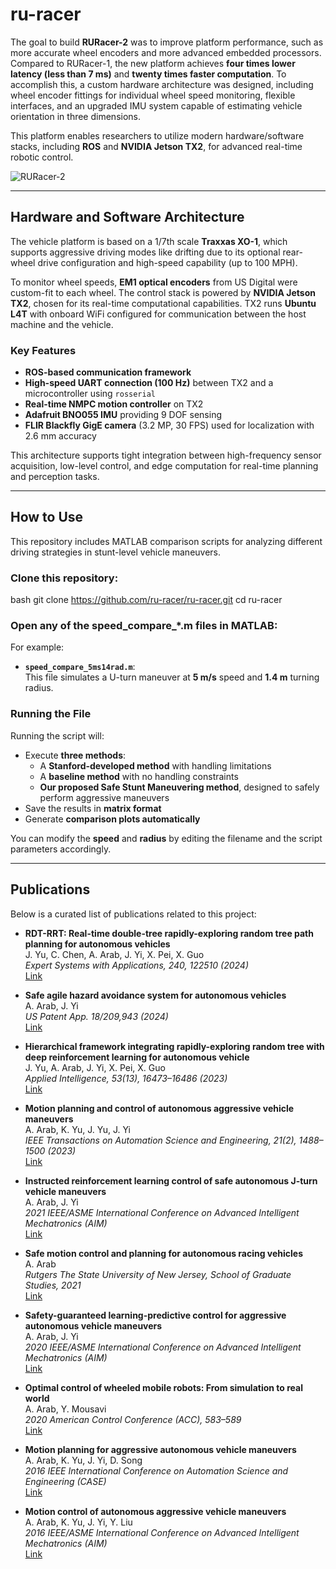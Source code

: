 # ru-racer

The goal to build **RURacer-2** was to improve platform performance, such as more accurate wheel encoders and more advanced embedded processors. Compared to RURacer-1, the new platform achieves **four times lower latency (less than 7 ms)** and **twenty times faster computation**. To accomplish this, a custom hardware architecture was designed, including wheel encoder fittings for individual wheel speed monitoring, flexible interfaces, and an upgraded IMU system capable of estimating vehicle orientation in three dimensions.

This platform enables researchers to utilize modern hardware/software stacks, including **ROS** and **NVIDIA Jetson TX2**, for advanced real-time robotic control.

![RURacer-2](https://user-images.githubusercontent.com/26307692/115647143-4eee7300-a2f1-11eb-8875-1eae0d6352c9.png)

---

## Hardware and Software Architecture

The vehicle platform is based on a 1/7th scale **Traxxas XO-1**, which supports aggressive driving modes like drifting due to its optional rear-wheel drive configuration and high-speed capability (up to 100 MPH). 

To monitor wheel speeds, **EM1 optical encoders** from US Digital were custom-fit to each wheel. The control stack is powered by **NVIDIA Jetson TX2**, chosen for its real-time computational capabilities. TX2 runs **Ubuntu L4T** with onboard WiFi configured for communication between the host machine and the vehicle.

### Key Features

- **ROS-based communication framework**
- **High-speed UART connection (100 Hz)** between TX2 and a microcontroller using `rosserial`
- **Real-time NMPC motion controller** on TX2
- **Adafruit BNO055 IMU** providing 9 DOF sensing
- **FLIR Blackfly GigE camera** (3.2 MP, 30 FPS) used for localization with 2.6 mm accuracy

This architecture supports tight integration between high-frequency sensor acquisition, low-level control, and edge computation for real-time planning and perception tasks.

---

## How to Use

This repository includes MATLAB comparison scripts for analyzing different driving strategies in stunt-level vehicle maneuvers.

### Clone this repository:
   bash
   git clone https://github.com/ru-racer/ru-racer.git
   cd ru-racer

### Open any of the **speed_compare_*.m** files in MATLAB:
For example:
- **`speed_compare_5ms14rad.m`**:  
This file simulates a U-turn maneuver at **5 m/s** speed and **1.4 m** turning radius.

### Running the File
Running the script will:

- Execute **three methods**:
  - A **Stanford-developed method** with handling limitations
  - A **baseline method** with no handling constraints
  - **Our proposed Safe Stunt Maneuvering method**, designed to safely perform aggressive maneuvers
- Save the results in **matrix format**
- Generate **comparison plots automatically**

You can modify the **speed** and **radius** by editing the filename and the script parameters accordingly.

---

## Publications

Below is a curated list of publications related to this project:

- **RDT-RRT: Real-time double-tree rapidly-exploring random tree path planning for autonomous vehicles**  
  J. Yu, C. Chen, A. Arab, J. Yi, X. Pei, X. Guo  
  *Expert Systems with Applications, 240, 122510 (2024)*  
  [Link](https://www.sciencedirect.com/science/article/pii/S0957417423030129)

- **Safe agile hazard avoidance system for autonomous vehicles**  
  A. Arab, J. Yi  
  *US Patent App. 18/209,943 (2024)*   
  [Link](https://patents.google.com/patent/US20240001964A1/en)

- **Hierarchical framework integrating rapidly-exploring random tree with deep reinforcement learning for autonomous vehicle**  
  J. Yu, A. Arab, J. Yi, X. Pei, X. Guo  
  *Applied Intelligence, 53(13), 16473–16486 (2023)*  
  [Link](https://link.springer.com/article/10.1007/s10489-022-04358-7)

- **Motion planning and control of autonomous aggressive vehicle maneuvers**  
  A. Arab, K. Yu, J. Yu, J. Yi  
  *IEEE Transactions on Automation Science and Engineering, 21(2), 1488–1500 (2023)*  
  [Link](https://ieeexplore.ieee.org/document/10053639)

- **Instructed reinforcement learning control of safe autonomous J-turn vehicle maneuvers**  
  A. Arab, J. Yi  
  *2021 IEEE/ASME International Conference on Advanced Intelligent Mechatronics (AIM)*  
  [Link](https://ieeexplore.ieee.org/document/9517458)

- **Safe motion control and planning for autonomous racing vehicles**  
  A. Arab  
  *Rutgers The State University of New Jersey, School of Graduate Studies, 2021*  
  [Link](https://rucore.libraries.rutgers.edu/rutgers-lib/65629/)

- **Safety-guaranteed learning-predictive control for aggressive autonomous vehicle maneuvers**  
  A. Arab, J. Yi  
  *2020 IEEE/ASME International Conference on Advanced Intelligent Mechatronics (AIM)*  
  [Link](https://ieeexplore.ieee.org/document/9159040)

- **Optimal control of wheeled mobile robots: From simulation to real world**  
  A. Arab, Y. Mousavi  
  *2020 American Control Conference (ACC), 583–589*  
  [Link](https://ieeexplore.ieee.org/document/9147898)

- **Motion planning for aggressive autonomous vehicle maneuvers**  
  A. Arab, K. Yu, J. Yi, D. Song  
  *2016 IEEE International Conference on Automation Science and Engineering (CASE)*  
  [Link](https://ieeexplore.ieee.org/document/7743384)

- **Motion control of autonomous aggressive vehicle maneuvers**  
  A. Arab, K. Yu, J. Yi, Y. Liu  
  *2016 IEEE/ASME International Conference on Advanced Intelligent Mechatronics (AIM)*  
  [Link](https://ieeexplore.ieee.org/document/7577009)
